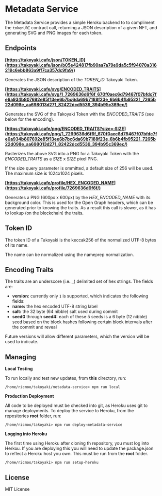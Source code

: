 Metadata Service
================

The Metadata Service provides a simple Heroku backend to to
compliment the `tokenURI` contract call, returning a JSON
description of a given NFT, and generating SVG and PNG images
for each token.


Endpoints
---------

**[https://takoyaki.cafe/json/TOKEN_ID](https://takoyaki.cafe/json/b05e424817fb90aa7a79e9da5c5f94070a316219c6ebb863a9ff7ca357dc9fa9/)**

Generates the JSON description of the *TOKEN_ID* Takoyaki Token.


**[https://takoyaki.cafe/svg/ENCODED_TRAITS](https://takoyaki.cafe/svg/1_7269636d6f6f_670f0aec6d79467f07bfdc7fe6a934b807692e85f13ee6b7bc6da69b7188f23e_6b6b4fb95221_7265b22d098e_aa698013d271_82422dcd5539_394b95c369ec/)**

Generates the SVG of the Takoyaki Token with the *ENCODED_TRAITS*
(see below for the encoding).


**[https://takoyaki.cafe/png/ENCODED_TRAITS?size=:SIZE](https://takoyaki.cafe/png/1_7269636d6f6f_670f0aec6d79467f07bfdc7fe6a934b807692e85f13ee6b7bc6da69b7188f23e_6b6b4fb95221_7265b22d098e_aa698013d271_82422dcd5539_394b95c369ec/)**

Rasterizes the above SVG into a PNG for a Takoyaki Token with the
*ENCODED_TRAITS* as a *SIZE* x *SIZE* pixel PNG.

If the size query parameter is ommitted, a default size of 256
will be used. The maximum size is 1024x1024 pixels.


**[https://takoyaki.cafe/profile/HEX_ENCODED_NAME](https://takoyaki.cafe/profile/7269636d6f6f/)**

Generates a PNG (600px x 600px) by the *HEX_ENCODED_NAME* with its background color. This is
used for the Open Graph headers, which can be generated prior to knowing the traits. As a
result this call is slower, as it has to lookup (on the blockchain) the traits.


Token ID
--------

The token ID of a Takoyaki is the keccak256 of the normalized UTF-8 bytes of its name.

The name can be normalized using the nameprep normalization.


Encoding Traits
---------------

The traits are an underscore (i.e. `_`) delimited set of hex strings. The fields are:

- **version:** currently only `1` is supported, which indicates the following fields:
- **name:** the hex encoded UTF-8 string label
- **salt:** the 32 byte (64 nibble) salt used during commit
- **seed0** through **seed4:** each of these 5 seeds is a 6 byte (12 nibble) seed based on the block hashes following certain block intervals after the commit and reveal

Future versions will allow different parameters, which the version will be used to indicate.


Managing
--------

**Local Testing**

To run locally and test new updates, from **this** directory, run:

```
/home/ricmoo/takoyaki/metadata-service> npm run local
```

**Production Deployment**

All code to be deployed must be checked into git, as Heroku uses git
to manage deployments. To deploy the service to Heroku, from the
repositories **root** folder, run:

```
/home/ricmoo/takoyaki> npm run deploy-metadata-service
```

**Logging into Heroku**

The first time using Heroku after cloning th repository, you must log into
Herkou. If you are deploying this you will need to update the package.json
to reflect a Heroku host you own. This must be run from the **root** folder.

```
/home/ricmoo/takoyaki> npm run setup-heroku
```


License
-------

MIT License
